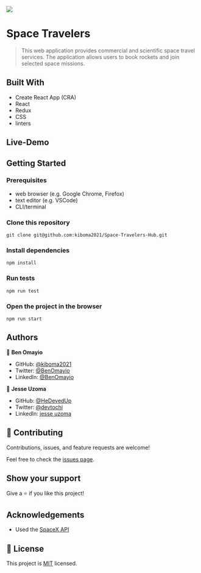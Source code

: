 ![](https://img.shields.io/badge/Microverse-blueviolet)

# Space Travelers

> This web application provides commercial and scientific space travel services. The application allows users to book rockets and join selected space missions.

## Built With

- Create React App (CRA)
- React
- Redux
- CSS
- linters

## Live-Demo

## Getting Started

### Prerequisites

- web browser (e.g. Google Chrome, Firefox)
- text editor (e.g. VSCode)
- CLI/terminal

### Clone this repository

```
git clone git@github.com:kiboma2021/Space-Travelers-Hub.git
```

### Install dependencies

```
npm install
```

### Run tests

```
npm run test
```

### Open the project in the browser

```
npm run start
```

## Authors

👤 **Ben Omayio**

- GitHub: [@kiboma2021](https://github.com/kiboma2021)
- Twitter: [@BenOmayio](https://twitter.com/omayiobenj)
- LinkedIn: [@BenOmayio](https://www.linkedin.com/in/ben-omayio-74622469/)

👤 **Jesse Uzoma**

- GitHub: [@HeDevedUp](https://github.com/HeDeved)
- Twitter: [@devtochi](https://twitter.com/devtochi)
- LinkedIn: [jesse uzoma](https://linkedin.com/in/jesseuzoma/)

## 🤝 Contributing

Contributions, issues, and feature requests are welcome!

Feel free to check the [issues page](../../issues/).

## Show your support

Give a ⭐️ if you like this project!

## Acknowledgements

- Used the [SpaceX API](https://docs.spacexdata.com/#notice-the-v3-api-is-deprecated-as-of-november-2020-all-existing-links-will-continue-to-work-but-no-new-data-will-be-added-or-updated-i-strongly-encourage-you-to-move-to-v4)

## 📝 License

This project is [MIT](./MIT.md) licensed.